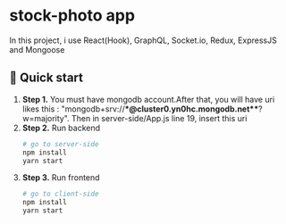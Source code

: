 # stock-photo app

In this project, i use React(Hook), GraphQL, Socket.io, Redux, ExpressJS and Mongoose

## 🚀 Quick start

1.  **Step 1.**
    You must have mongodb account.After that, you will have uri likes this : "mongodb+srv://**\*@cluster0.yn0hc.mongodb.net\*\***?w=majority". Then in server-side/App.js line 19, insert this uri
2.  **Step 2.**
    Run backend
    ```sh
    # go to server-side
    npm install
    yarn start
    ```
3.  **Step 3.**
    Run frontend
    ```sh
    # go to client-side
    npm install
    yarn start
    ```
